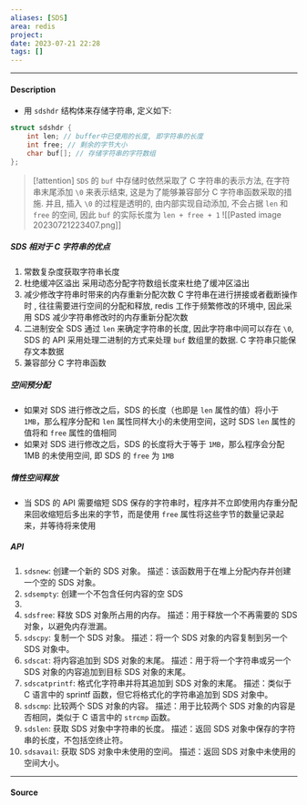 ```yaml
---
aliases: [SDS]
area: redis
project: 
date: 2023-07-21 22:28
tags: []
---
```

---
#### Description
- 用 `sdshdr` 结构体来存储字符串, 定义如下:
```cpp
struct sdshdr {
    int len; // buffer中已使用的长度, 即字符串的长度
    int free; // 剩余的字节大小
    char buf[]; // 存储字符串的字符数组
};
```

> [!attention] 
> `SDS` 的 `buf` 中存储时依然采取了 C 字符串的表示方法, 在字符串末尾添加 `\0` 来表示结束, 这是为了能够兼容部分 C 字符串函数采取的措施. 并且, 插入 `\0` 的过程是透明的, 由内部实现自动添加, 不会占据 `len` 和 `free` 的空间, 因此 `buf` 的实际长度为 `len + free + 1`
![[Pasted image 20230721223407.png]]

##### SDS 相对于 C 字符串的优点
1. 常数复杂度获取字符串长度
2. 杜绝缓冲区溢出
    采用动态分配字符数组长度来杜绝了缓冲区溢出
3. 减少修改字符串时带来的内存重新分配次数
    C 字符串在进行拼接或者截断操作时 , 往往需要进行空间的分配和释放, redis 工作于频繁修改的环境中, 因此采用 SDS 减少字符串修改时的内存重新分配次数
4. 二进制安全
    SDS 通过 `len` 来确定字符串的长度, 因此字符串中间可以存在 `\0`, SDS 的 API 采用处理二进制的方式来处理 `buf` 数组里的数据. C 字符串只能保存文本数据
5. 兼容部分 C 字符串函数

##### 空间预分配
- 如果对 SDS 进行修改之后，SDS 的长度（也即是 `len` 属性的值）将小于 `1MB`，那么程序分配和 `len` 属性同样大小的未使用空间，这时 SDS `len` 属性的值将和 `free` 属性的值相同
- 如果对 SDS 进行修改之后，SDS 的长度将大于等于 `1MB`，那么程序会分配1MB 的未使用空间, 即 SDS 的 `free` 为 `1MB`

##### 惰性空间释放
- 当 SDS 的 API 需要缩短 SDS 保存的字符串时，程序并不立即使用内存重分配来回收缩短后多出来的字节，而是使用 `free` 属性将这些字节的数量记录起来，并等待将来使用

##### API
1.  `sdsnew`: 创建一个新的 SDS 对象。
    描述：该函数用于在堆上分配内存并创建一个空的 SDS 对象。
1. `sdsempty`: 创建一个不包含任何内容的空 SDS
1. 
1.  `sdsfree`: 释放 SDS 对象所占用的内存。
    描述：用于释放一个不再需要的 SDS 对象，以避免内存泄漏。
3.  `sdscpy`: 复制一个 SDS 对象。
    描述：将一个 SDS 对象的内容复制到另一个 SDS 对象中。
4.  `sdscat`: 将内容追加到 SDS 对象的末尾。
    描述：用于将一个字符串或另一个 SDS 对象的内容追加到目标 SDS 对象的末尾。
5.  `sdscatprintf`: 格式化字符串并将其追加到 SDS 对象的末尾。
    描述：类似于 C 语言中的 sprintf 函数，但它将格式化的字符串追加到 SDS 对象中。
6.  `sdscmp`: 比较两个 SDS 对象的内容。
    描述：用于比较两个 SDS 对象的内容是否相同，类似于 C 语言中的 `strcmp` 函数。
1.  `sdslen`: 获取 SDS 对象中字符串的长度。
    描述：返回 SDS 对象中保存的字符串的长度，不包括空终止符。
1.  `sdsavail`: 获取 SDS 对象中未使用的空间。
    描述：返回 SDS 对象中未使用的空间大小。

---
#### Source
